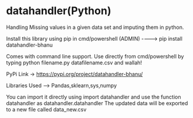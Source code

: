 # datahandler(Python)

Handling Missing values in a given data set and imputing them in python.

Install this library using pip in cmd/powershell (ADMIN) ----> pip install datahandler-bhanu

Comes with command line support. Use directly from cmd/powershell by typing python filename.py datafilename.csv and wallah!

PyPi Link -> https://pypi.org/project/datahandler-bhanu/

Libraries Used --> Pandas,sklearn,sys,numpy

You can import it directly using  import datahandler and use the function datahandler as datahandler.datahandler
The updated data will be exported to a new file called data_new.csv


